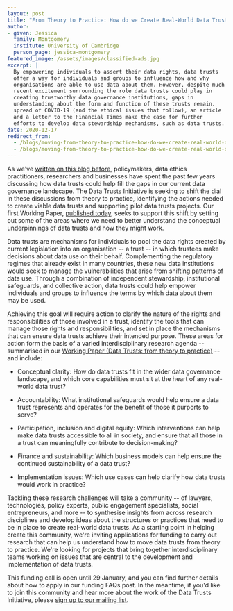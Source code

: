 ```yaml
---
layout: post
title: "From Theory to Practice: How do we Create Real-World Data Trusts?"
author:
- given: Jessica
  family: Montgomery
  institute: University of Cambridge
  person_page: jessica-montgomery  
featured_image: /assets/images/classified-ads.jpg
excerpt: |
  By empowering individuals to assert their data rights, data trusts
  offer a way for individuals and groups to influence how and why
  organisations are able to use data about them. However, despite much
  recent excitement surrounding the role data trusts could play in
  creating trustworthy data governance institutions, gaps in
  understanding about the form and function of these trusts remain.
  spread of COVID-19 (and the ethical issues that follow), an article
  and a letter to the Financial Times make the case for further
  efforts to develop data stewardship mechanisms, such as data trusts.
date: 2020-12-17
redirect_from:
  - /blogs/moving-from-theory-to-practice-how-do-we-create-real-world-data-trusts
  - /blogs/moving-from-theory-to-practice-how-do-we-create-real-world-data-trusts/
---
```


As we've [written on this blog
before](https://datatrusts.uk/blogs/international-policy-developments),
policymakers, data ethics practitioners, researchers and businesses have
spent the past few years discussing how data trusts could help fill the
gaps in our current data governance landscape. The Data Trusts
Initiative is seeking to shift the dial in these discussions from theory
to practice, identifying the actions needed to create viable data trusts
and supporting pilot data trusts projects. Our first Working Paper,
[published
today](/assets/pdfs/Working-Paper-1-data-trusts-from-theory-to-practice.pdf),
seeks to support this shift by setting out some of the areas where we
need to better understand the conceptual underpinnings of data trusts
and how they might work.

Data trusts are mechanisms for individuals to pool the data rights
created by current legislation into an organisation -- a trust -- in
which trustees make decisions about data use on their behalf.
Complementing the regulatory regimes that already exist in many
countries, these new data institutions would seek to manage the
vulnerabilities that arise from shifting patterns of data use. Through a
combination of independent stewardship, institutional safeguards, and
collective action, data trusts could help empower individuals and groups
to influence the terms by which data about them may be used. 

Achieving this goal will require action to clarify the nature of the
rights and responsibilities of those involved in a trust, identify the
tools that can manage those rights and responsibilities, and set in
place the mechanisms that can ensure data trusts achieve their intended
purpose. These areas for action form the basis of a varied
interdisciplinary research agenda -- summarised in our [Working Paper
(Data Trusts: from theory to
practice)](/assets/pdfs/Working-Paper-1-data-trusts-from-theory-to-practice.pdf)
-- and include:

-   Conceptual clarity: How do data trusts fit in the wider data
    governance landscape, and which core capabilities must sit at the
    heart of any real-world data trust?

-   Accountability: What institutional safeguards would help ensure a
    data trust represents and operates for the benefit of those it
    purports to serve?

-   Participation, inclusion and digital equity: Which interventions can
    help make data trusts accessible to all in society, and ensure that
    all those in a trust can meaningfully contribute to decision-making?

-   Finance and sustainability: Which business models can help ensure
    the continued sustainability of a data trust?

-   Implementation issues: Which use cases can help clarify how data
    trusts would work in practice?

Tackling these research challenges will take a community -- of lawyers,
technologies, policy experts, public engagement specialists, social
entrepreneurs, and more -- to synthesise insights from across research
disciplines and develop ideas about the structures or practices that
need to be in place to create real-world data trusts. As a starting
point in helping create this community, we're inviting applications for
funding to carry out research that can help us understand how to move
data trusts from theory to practice. We're looking for projects that
bring together interdisciplinary teams working on issues that are
central to the development and implementation of data trusts.

This funding call is open until 29 January, and you can find further
details about how to apply in our funding FAQs post. In the meantime, if
you'd like to join this community and hear more about the work of the
Data Trusts Initiative, please [sign up to our mailing list](/contact).
